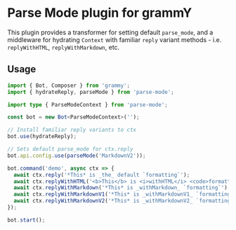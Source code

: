 # Parse Mode plugin for grammY

This plugin provides a transformer for setting default `parse_mode`, and a middleware for hydrating `Context` with familiar `reply` variant methods - i.e. `replyWithHTML`, `replyWithMarkdown`, etc.

## Usage

```ts
import { Bot, Composer } from 'grammy';
import { hydrateReply, parseMode } from 'parse-mode';

import type { ParseModeContext } from 'parse-mode';

const bot = new Bot<ParseModeContext>('');

// Install familiar reply variants to ctx
bot.use(hydrateReply);

// Sets default parse_mode for ctx.reply
bot.api.config.use(parseMode('MarkdownV2'));

bot.command('demo', async ctx => {
  await ctx.reply('*This* is _the_ default `formatting`');
  await ctx.replyWithHTML('<b>This</b> is <i>withHTML</i> <code>formatting</code>');
  await ctx.replyWithMarkdown('*This* is _withMarkdown_ `formatting`');
  await ctx.replyWithMarkdownV1('*This* is _withMarkdownV1_ `formatting`');
  await ctx.replyWithMarkdownV2('*This* is _withMarkdownV2_ `formatting`');
});

bot.start();
```
